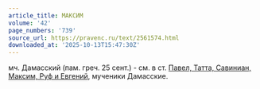 ```yaml
---
article_title: МАКСИМ
volume: '42'
page_numbers: '739'
source_url: https://pravenc.ru/text/2561574.html
downloaded_at: '2025-10-13T15:47:30Z'
---
```


мч. Дамасский (пам. греч. 25 сент.) - см. в ст. [Павел, Татта, Савиниан, Максим, Руф и Евгений](<https://pravenc.ru/text/Павел  Татта  Савиниан  Максим  Руф и Евгений.html>), мученики Дамасские.
